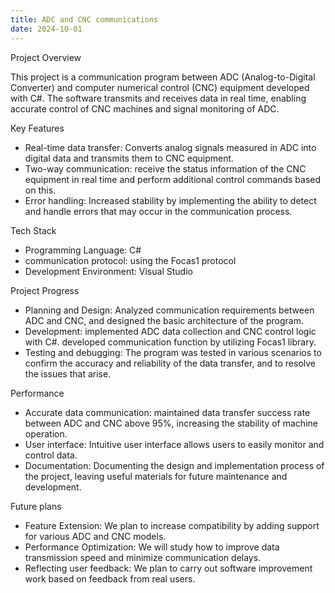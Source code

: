 ```yaml
---
title: ADC and CNC communications
date: 2024-10-01
---
```


<div class="text-justify">
Project Overview
</div>

This project is a communication program between ADC (Analog-to-Digital Converter) and computer numerical control (CNC) equipment developed with C#. The software transmits and receives data in real time, enabling accurate control of CNC machines and signal monitoring of ADC.


Key Features

- Real-time data transfer: Converts analog signals measured in ADC into digital data and transmits them to CNC equipment.
- Two-way communication: receive the status information of the CNC equipment in real time and perform additional control commands based on this.
- Error handling: Increased stability by implementing the ability to detect and handle errors that may occur in the communication process.


Tech Stack

- Programming Language: C#
- communication protocol: using the Focas1 protocol
- Development Environment: Visual Studio


Project Progress

- Planning and Design: Analyzed communication requirements between ADC and CNC, and designed the basic architecture of the program.
- Development: implemented ADC data collection and CNC control logic with C#. developed communication function by utilizing Focas1 library.
- Testing and debugging: The program was tested in various scenarios to confirm the accuracy and reliability of the data transfer, and to resolve the issues that arise.


Performance

- Accurate data communication: maintained data transfer success rate between ADC and CNC above 95%, increasing the stability of machine operation.
- User interface: Intuitive user interface allows users to easily monitor and control data.
- Documentation: Documenting the design and implementation process of the project, leaving useful materials for future maintenance and development.


Future plans

- Feature Extension: We plan to increase compatibility by adding support for various ADC and CNC models.
- Performance Optimization: We will study how to improve data transmission speed and minimize communication delays.
- Reflecting user feedback: We plan to carry out software improvement work based on feedback from real users.